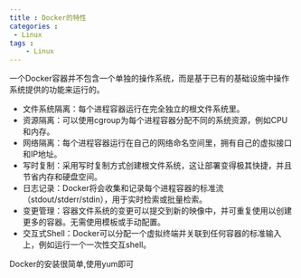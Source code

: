 ```yaml
---
title : Docker的特性
categories : 
 - Linux 
tags :
	- Linux
---
```


一个Docker容器并不包含一个单独的操作系统，而是基于已有的基础设施中操作系统提供的功能来运行的。

- 文件系统隔离：每个进程容器运行在完全独立的根文件系统里。
- 资源隔离：可以使用cgroup为每个进程容器分配不同的系统资源，例如CPU和内存。
- 网络隔离：每个进程容器运行在自己的网络命名空间里，拥有自己的虚拟接口和IP地址。
- 写时复制：采用写时复制方式创建根文件系统，这让部署变得极其快捷，并且节省内存和硬盘空间。
- 日志记录：Docker将会收集和记录每个进程容器的标准流（stdout/stderr/stdin），用于实时检索或批量检索。
- 变更管理：容器文件系统的变更可以提交到新的映像中，并可重复使用以创建更多的容器。无需使用模板或手动配置。
- 交互式Shell：Docker可以分配一个虚拟终端并关联到任何容器的标准输入上，例如运行一个一次性交互shell。

Docker的安装很简单,使用yum即可